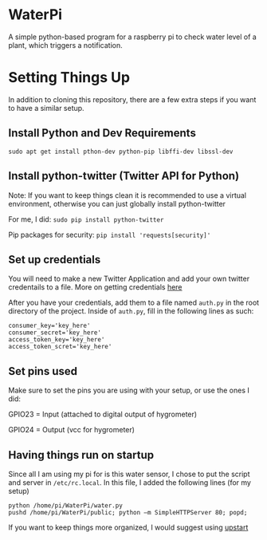 # WaterPi
A simple python-based program for a raspberry pi to check water level of a plant, which triggers a notification.

# Setting Things Up
In addition to cloning this repository, there are a few extra steps if you want to have a similar setup.

## Install Python and Dev Requirements
`sudo apt get install pthon-dev python-pip libffi-dev libssl-dev`

## Install python-twitter (Twitter API for Python)
Note: If you want to keep things clean it is recommended to use a virtual environment, otherwise you can just globally install python-twitter

For me, I did: `sudo pip install python-twitter`

Pip packages for security: `pip install 'requests[security]'`

## Set up credentials
You will need to make a new Twitter Application and add your own twitter credentails to a file. More on getting credentials [here](https://dev.twitter.com/oauth/overview/application-owner-access-tokens)

After you have your credentials, add them to a file named `auth.py` in the root directory of the project. Inside of `auth.py`, fill in the following lines as such:

```
consumer_key='key_here'
consumer_secret='key_here'
access_token_key='key_here'
access_token_scret='key_here'
```

## Set pins used
Make sure to set the pins you are using with your setup, or use the ones I did:

GPIO23 = Input (attached to digital output of hygrometer)

GPIO24 = Output (vcc for hygrometer)

## Having things run on startup
Since all I am using my pi for is this water sensor, I chose to put the script and server in `/etc/rc.local`.
In this file, I added the following lines (for my setup)
```
python /home/pi/WaterPi/water.py
pushd /home/pi/WaterPi/public; python –m SimpleHTTPServer 80; popd;
```

If you want to keep things more organized, I would suggest using [upstart](http://upstart.ubuntu.com/getting-started.html)
